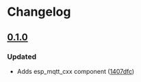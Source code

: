 # Changelog

## [0.1.0](https://github.com/espressif/esp-protocols/commits/1407dfc)

### Updated

- Adds esp_mqtt_cxx component ([1407dfc](https://github.com/espressif/esp-protocols/commit/1407dfc))
